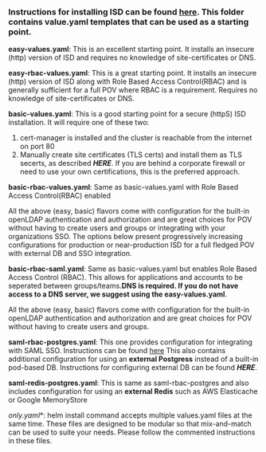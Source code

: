 ### Instructions for installing ISD can be found [here](https://docs.google.com/document/d/1D2drat72nj58q-sBjf-HDBX_HuBuBzJQsx4O7BVhWIc/edit?usp=sharing). This folder contains value.yaml templates that can be used as a starting point. 

**easy-values.yaml**: This is an excellent starting point. It installs an insecure (http) version of ISD and requires no knowledge of site-certificates or DNS.

**easy-rbac-values.yaml**: This is a great starting point. It installs an insecure (http) version of ISD along with Role Based Access Control(RBAC) and is generally sufficient for a full POV where RBAC is a requirement. Requires no knowledge of site-certificates or DNS.

**basic-values.yaml**: This is a good starting point for a secure (httpS) ISD installation. It will require one of these two:
1. cert-manager is installed and the cluster is reachable from the internet on port 80
2. Manually create site certificates (TLS certs) and install them as TLS secerts, as described **_HERE_**. If you are behind a corporate firewall or need to use your own certifications, this is the preferred approach. 

**basic-rbac-values.yaml**: Same as basic-values.yaml with Role Based Access Control(RBAC) enabled

All the above (easy, basic) flavors come with configuration for the built-in openLDAP authentication and authorization and are great choices for POV without having to create users and groups or integrating with your organizations SSO. The options below present progressively increasing configurations for production or near-production ISD for a full fledged POV with external DB and SSO integration. 

**basic-rbac-saml.yaml**: Same as basic-values.yaml but enables Role Based Access Control (RBAC). This allows for applications and accounts to be seperated between groups/teams.**DNS is required. If you do not have access to a DNS server, we suggest using the easy-values.yaml**. 

All the above (easy, basic) flavors come with configuration for the built-in openLDAP authentication and authorization and are great choices for POV without having to create users and groups.

**saml-rbac-postgres.yaml**: This one provides configuration for integrating with SAML SSO. Instructions can be found [here](https://docs.google.com/document/d/1Jo0bUS3L83A9KKbcHaJjJJfyzfw0rDp_mKTxCRwt8QI/edit?usp=sharing)
                   This also contains additional configuration for using an **external Postgress** instead of a built-in pod-based DB. Instructions for configuring external DB can be found **_HERE_**.

**saml-redis-postgres.yaml**: This is same as saml-rbac-postgres and also includes configuration for using an **external Redis** such as AWS Elasticache or Google MemoryStore

**only*.yaml**: helm install command accepts multiple values.yaml files at the same time. These files are designed to be modular so that mix-and-match can be used to suite your needs. Please follow the commented instructions in these files.

<!-- Need to link documents for Manually creating TLS secrets and configuring using external DBs -->
